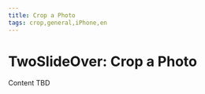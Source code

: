 ```yaml
---
title: Crop a Photo
tags: crop,general,iPhone,en
---
```


# TwoSlideOver: Crop a Photo

Content TBD
